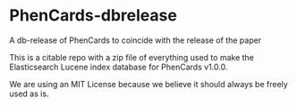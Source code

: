 # PhenCards-dbrelease
A db-release of PhenCards to coincide with the release of the paper

This is a citable repo with a zip file of everything used to make the Elasticsearch Lucene index database for PhenCards v1.0.0.

We are using an MIT License because we believe it should always be freely used as is.
